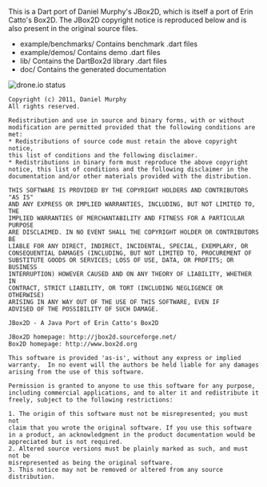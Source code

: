 This is a Dart port of Daniel Murphy's JBox2D, which is itself a port of Erin
Catto's Box2D. The JBox2D copyright notice is reproduced below and is also
present in the original source files.

* example/benchmarks/   Contains benchmark .dart files
* example/demos/        Contains demo .dart files
* lib/         	        Contains the DartBox2d library .dart files
* doc/                  Contains the generated documentation

![drone.io status](https://drone.io/github.com/dart-lang/dart-box2d/status.png)


```
Copyright (c) 2011, Daniel Murphy
All rights reserved.

Redistribution and use in source and binary forms, with or without
modification are permitted provided that the following conditions are met:
* Redistributions of source code must retain the above copyright notice,
this list of conditions and the following disclaimer.
* Redistributions in binary form must reproduce the above copyright
notice, this list of conditions and the following disclaimer in the
documentation and/or other materials provided with the distribution.

THIS SOFTWARE IS PROVIDED BY THE COPYRIGHT HOLDERS AND CONTRIBUTORS "AS IS"
AND ANY EXPRESS OR IMPLIED WARRANTIES, INCLUDING, BUT NOT LIMITED TO, THE
IMPLIED WARRANTIES OF MERCHANTABILITY AND FITNESS FOR A PARTICULAR PURPOSE
ARE DISCLAIMED. IN NO EVENT SHALL THE COPYRIGHT HOLDER OR CONTRIBUTORS BE
LIABLE FOR ANY DIRECT, INDIRECT, INCIDENTAL, SPECIAL, EXEMPLARY, OR
CONSEQUENTIAL DAMAGES (INCLUDING, BUT NOT LIMITED TO, PROCUREMENT OF
SUBSTITUTE GOODS OR SERVICES; LOSS OF USE, DATA, OR PROFITS; OR BUSINESS
INTERRUPTION) HOWEVER CAUSED AND ON ANY THEORY OF LIABILITY, WHETHER IN
CONTRACT, STRICT LIABILITY, OR TORT (INCLUDING NEGLIGENCE OR OTHERWISE)
ARISING IN ANY WAY OUT OF THE USE OF THIS SOFTWARE, EVEN IF
ADVISED OF THE POSSIBILITY OF SUCH DAMAGE.
```
```
JBox2D - A Java Port of Erin Catto's Box2D

JBox2D homepage: http://jbox2d.sourceforge.net/ 
Box2D homepage: http://www.box2d.org

This software is provided 'as-is', without any express or implied
warranty.  In no event will the authors be held liable for any damages
arising from the use of this software.

Permission is granted to anyone to use this software for any purpose,
including commercial applications, and to alter it and redistribute it
freely, subject to the following restrictions:

1. The origin of this software must not be misrepresented; you must not
claim that you wrote the original software. If you use this software
in a product, an acknowledgment in the product documentation would be
appreciated but is not required.
2. Altered source versions must be plainly marked as such, and must not be
misrepresented as being the original software.
3. This notice may not be removed or altered from any source distribution.
```
